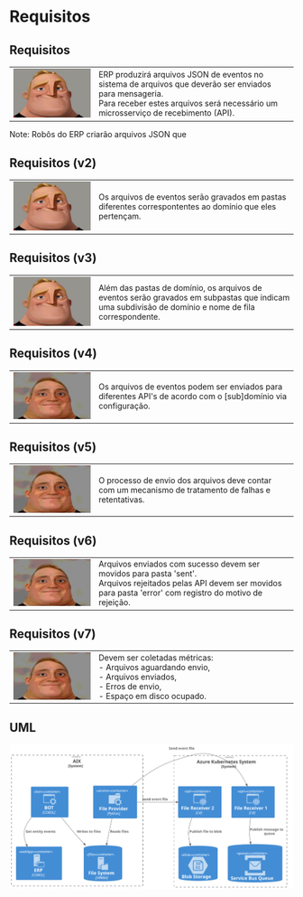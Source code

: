 # Requisitos


## Requisitos

<table>
<tr><td width="30%"><img src="assets/mri-0.png" /></td>
<td>ERP produzirá arquivos JSON de eventos no sistema de arquivos que deverão ser enviados para mensageria.<br/>
Para receber estes arquivos será necessário um microsserviço de recebimento (API).
</td></tr></table>

Note: Robôs do ERP criarão arquivos JSON que


## Requisitos (v2)

<table>
<tr><td width="30%"><img src="assets/mri-0.png" /></td>
<td>Os arquivos de eventos serão gravados em pastas diferentes correspontentes ao domínio que eles pertençam.</td></tr></table>


## Requisitos (v3)

<table>
<tr><td width="30%"><img src="assets/mri-0.png" /></td>
<td>Além das pastas de domínio, os arquivos de eventos serão gravados em subpastas que indicam uma subdivisão de domínio e nome de fila correspondente.</td></tr></table>


## Requisitos (v4)

<table>
<tr><td width="30%"><img src="assets/mri-1.png" /></td>
<td>Os arquivos de eventos podem ser enviados para diferentes API's de acordo com o [sub]domínio via configuração.</td></tr></table>


## Requisitos (v5)

<table>
<tr><td width="30%"><img src="assets/mri-1.png" /></td>
<td>O processo de envio dos arquivos deve contar com um mecanismo de tratamento de falhas e retentativas.</td></tr></table>


## Requisitos (v6)

<table>
<tr><td width="30%"><img src="assets/mri-1.png" /></td>
<td>Arquivos enviados com sucesso devem ser movidos para pasta 'sent'.<br/>
Arquivos rejeitados pelas API devem ser movidos para pasta 'error' com registro do motivo de rejeição.</td></tr></table>


## Requisitos (v7)

<table>
<tr><td width="30%"><img src="assets/mri-1.png" /></td>
<td>Devem ser coletadas métricas:<br/>
- Arquivos aguardando envio,<br/>
- Arquivos enviados,<br/>
- Erros de envio,<br/>
- Espaço em disco ocupado.
</td></tr></table>


## UML

<img src="assets/C4_Elements.svg" height="80%"></img>
